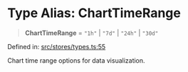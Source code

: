 # Type Alias: ChartTimeRange

> **ChartTimeRange** = `"1h"` \| `"7d"` \| `"24h"` \| `"30d"`

Defined in: [src/stores/types.ts:55](https://github.com/Nick2bad4u/Uptime-Watcher/blob/2a45eeb1723f8f7089001af2c92aa07d82dfe7e4/src/stores/types.ts#L55)

Chart time range options for data visualization.
